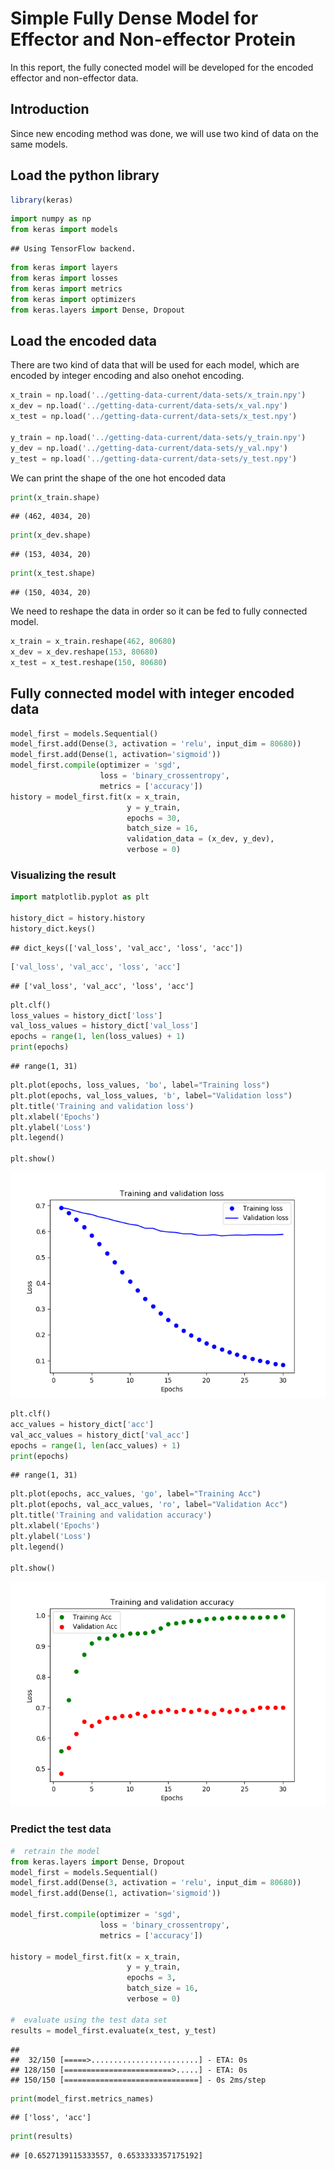Simple Fully Dense Model for Effector and Non-effector Protein
==============================================================

In this report, the fully conected model will be developed for the
encoded effector and non-effector data.

Introduction
------------

Since new encoding method was done, we will use two kind of data on the
same models.

Load the python library
-----------------------

``` r
library(keras)
```

``` python
import numpy as np
from keras import models
```

    ## Using TensorFlow backend.

``` python
from keras import layers
from keras import losses
from keras import metrics
from keras import optimizers
from keras.layers import Dense, Dropout
```

Load the encoded data
---------------------

There are two kind of data that will be used for each model, which are
encoded by integer encoding and also onehot encoding.

``` python
x_train = np.load('../getting-data-current/data-sets/x_train.npy')
x_dev = np.load('../getting-data-current/data-sets/x_val.npy')
x_test = np.load('../getting-data-current/data-sets/x_test.npy')

y_train = np.load('../getting-data-current/data-sets/y_train.npy')
y_dev = np.load('../getting-data-current/data-sets/y_val.npy')
y_test = np.load('../getting-data-current/data-sets/y_test.npy')
```

We can print the shape of the one hot encoded data

``` python
print(x_train.shape)
```

    ## (462, 4034, 20)

``` python
print(x_dev.shape)
```

    ## (153, 4034, 20)

``` python
print(x_test.shape)
```

    ## (150, 4034, 20)

We need to reshape the data in order so it can be fed to fully connected
model.

``` python
x_train = x_train.reshape(462, 80680)
x_dev = x_dev.reshape(153, 80680)
x_test = x_test.reshape(150, 80680)
```

Fully connected model with integer encoded data
-----------------------------------------------

``` python
model_first = models.Sequential()
model_first.add(Dense(3, activation = 'relu', input_dim = 80680))
model_first.add(Dense(1, activation='sigmoid'))
model_first.compile(optimizer = 'sgd',
                    loss = 'binary_crossentropy',
                    metrics = ['accuracy'])
history = model_first.fit(x = x_train, 
                          y = y_train, 
                          epochs = 30, 
                          batch_size = 16, 
                          validation_data = (x_dev, y_dev), 
                          verbose = 0)
```

### Visualizing the result

``` python
import matplotlib.pyplot as plt

history_dict = history.history
history_dict.keys()
```

    ## dict_keys(['val_loss', 'val_acc', 'loss', 'acc'])

``` python
['val_loss', 'val_acc', 'loss', 'acc']
```

    ## ['val_loss', 'val_acc', 'loss', 'acc']

``` python
plt.clf()
loss_values = history_dict['loss']
val_loss_values = history_dict['val_loss']
epochs = range(1, len(loss_values) + 1)
print(epochs)
```

    ## range(1, 31)

``` python
plt.plot(epochs, loss_values, 'bo', label="Training loss")
plt.plot(epochs, val_loss_values, 'b', label="Validation loss")
plt.title('Training and validation loss')
plt.xlabel('Epochs')
plt.ylabel('Loss')
plt.legend()

plt.show()
```

![](0002-dense-model-new-data_files/figure-markdown_github/unnamed-chunk-8-1.png)

``` python
plt.clf()
acc_values = history_dict['acc']
val_acc_values = history_dict['val_acc']
epochs = range(1, len(acc_values) + 1)
print(epochs)
```

    ## range(1, 31)

``` python
plt.plot(epochs, acc_values, 'go', label="Training Acc")
plt.plot(epochs, val_acc_values, 'ro', label="Validation Acc")
plt.title('Training and validation accuracy')
plt.xlabel('Epochs')
plt.ylabel('Loss')
plt.legend()

plt.show()
```

![](0002-dense-model-new-data_files/figure-markdown_github/unnamed-chunk-9-1.png)

### Predict the test data

``` python
#  retrain the model
from keras.layers import Dense, Dropout
model_first = models.Sequential()
model_first.add(Dense(3, activation = 'relu', input_dim = 80680))
model_first.add(Dense(1, activation='sigmoid'))

model_first.compile(optimizer = 'sgd',
                    loss = 'binary_crossentropy',
                    metrics = ['accuracy'])
                    
history = model_first.fit(x = x_train, 
                          y = y_train, 
                          epochs = 3, 
                          batch_size = 16,
                          verbose = 0)

#  evaluate using the test data set
results = model_first.evaluate(x_test, y_test)
```

    ## 
    ##  32/150 [=====>........................] - ETA: 0s
    ## 128/150 [========================>.....] - ETA: 0s
    ## 150/150 [==============================] - 0s 2ms/step

``` python
print(model_first.metrics_names)
```

    ## ['loss', 'acc']

``` python
print(results)
```

    ## [0.6527139115333557, 0.6533333357175192]
